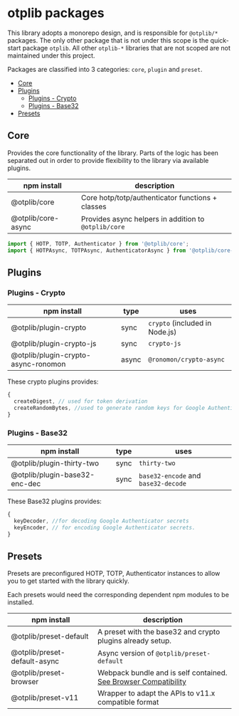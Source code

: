 # otplib packages

This library adopts a monorepo design, and is responsible for `@otplib/*` packages.
The only other package that is not under this scope is the quick-start package `otplib`.
All other `otplib-*` libraries that are not scoped are not maintained under this project.

Packages are classified into 3 categories: `core`, `plugin` and `preset`.

<!-- TOC depthFrom:2 -->

- [Core](#core)
- [Plugins](#plugins)
  - [Plugins - Crypto](#plugins---crypto)
  - [Plugins - Base32](#plugins---base32)
- [Presets](#presets)

<!-- /TOC -->

## Core

Provides the core functionality of the library. Parts of the logic
has been separated out in order to provide flexibility to the library via
available plugins.

| npm install        | description                                          |
| ------------------ | ---------------------------------------------------- |
| @otplib/core       | Core hotp/totp/authenticator functions + classes     |
| @otplib/core-async | Provides async helpers in addition to `@otplib/core` |

```js
import { HOTP, TOTP, Authenticator } from '@otplib/core';
import { HOTPAsync, TOTPAsync, AuthenticatorAsync } from '@otplib/core-async';
```

## Plugins

### Plugins - Crypto

| npm install                         | type  | uses                           |
| ----------------------------------- | ----- | ------------------------------ |
| @otplib/plugin-crypto               | sync  | `crypto` (included in Node.js) |
| @otplib/plugin-crypto-js            | sync  | `crypto-js`                    |
| @otplib/plugin-crypto-async-ronomon | async | `@ronomon/crypto-async`        |

These crypto plugins provides:

```js
{
  createDigest, // used for token derivation
  createRandomBytes, //used to generate random keys for Google Authenticator
}
```

### Plugins - Base32

| npm install                   | type | uses                                |
| ----------------------------- | ---- | ----------------------------------- |
| @otplib/plugin-thirty-two     | sync | `thirty-two`                        |
| @otplib/plugin-base32-enc-dec | sync | `base32-encode` and `base32-decode` |

These Base32 plugins provides:

```js
{
  keyDecoder, //for decoding Google Authenticator secrets
  keyEncoder, // for encoding Google Authenticator secrets.
}
```

## Presets

Presets are preconfigured HOTP, TOTP, Authenticator instances to
allow you to get started with the library quickly.

Each presets would need the corresponding dependent npm modules to be installed.

| npm install                  | description                                                                                        |
| ---------------------------- | -------------------------------------------------------------------------------------------------- |
| @otplib/preset-default       | A preset with the base32 and crypto plugins already setup.                                         |
| @otplib/preset-default-async | Async version of `@otplib/preset-default`                                                          |
| @otplib/preset-browser       | Webpack bundle and is self contained.<br /> [See Browser Compatibility][docs-browser-compatiblity] |
| @otplib/preset-v11           | Wrapper to adapt the APIs to v11.x compatible format                                               |

[docs-browser-compatiblity]: https://github.com/yeojz/otplib/blob/master/README.md#browser-compatiblity
